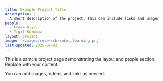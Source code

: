 ```yaml
---
title: Example Project Title
description: |
  A short description of the project. This can include links and images.
people:
  - Erdem Bıyık
  - Yigit Korkmaz
layout: project
image: "/images/research/robot_learning.png"
last-updated: 2025-09-03
---
```


This is a sample project page demonstrating the layout and people section. Replace with your content.

You can add images, videos, and links as needed.

